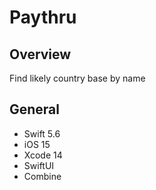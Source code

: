 # Paythru

## Overview
Find likely country base by name

## General
- Swift 5.6
- iOS 15
- Xcode 14
- SwiftUI
- Combine
